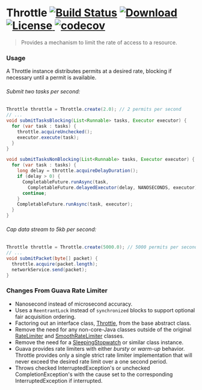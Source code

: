 # Throttle [![Build Status](https://travis-ci.org/client-side/throttle.svg)](https://travis-ci.org/comodal/throttle) [ ![Download](https://api.bintray.com/packages/comodal/libraries/throttle/images/download.svg) ](https://bintray.com/comodal/libraries/throttle/_latestVersion) [![License](http://img.shields.io/badge/license-Apache--2-blue.svg?style=flat) ](LICENSE) [![codecov](https://codecov.io/gh/comodal/throttle/branch/master/graph/badge.svg)](https://codecov.io/gh/comodal/throttle)

>Provides a mechanism to limit the rate of access to a resource.

### Usage

A Throttle instance distributes permits at a desired rate, blocking if necessary until a permit is available.

###### Submit two tasks per second:

```java
Throttle throttle = Throttle.create(2.0); // 2 permits per second
// ...
void submitTasksBlocking(List<Runnable> tasks, Executor executor) {
  for (var task : tasks) {
    throttle.acquireUnchecked();
    executor.execute(task);
  }
}

void submitTasksNonBlocking(List<Runnable> tasks, Executor executor) {
  for (var task : tasks) {
    long delay = throttle.acquireDelayDuration();
    if (delay > 0) {
      CompletableFuture.runAsync(task,
        CompletableFuture.delayedExecutor(delay, NANOSECONDS, executor));
      continue;
    }
    CompletableFuture.runAsync(task, executor);
  }
}
```

###### Cap data stream to 5kb per second:

```java
Throttle throttle = Throttle.create(5000.0); // 5000 permits per second
// ...
void submitPacket(byte[] packet) {
  throttle.acquire(packet.length);
  networkService.send(packet);
}
```

### Changes From Guava Rate Limiter
* Nanosecond instead of microsecond accuracy.
* Uses a `ReentrantLock` instead of `synchronized` blocks to support optional fair acquisition ordering.
* Factoring out an interface class, [Throttle](systems.comodal.throttle/src/main/java/systems/comodal/throttle/Throttle.java#L83), from the base abstract class.
* Remove the need for any non-core-Java classes outside of the original [RateLimiter](https://github.com/google/guava/blob/master/guava/src/com/google/common/util/concurrent/RateLimiter.java) and [SmoothRateLimiter](https://github.com/google/guava/blob/master/guava/src/com/google/common/util/concurrent/SmoothRateLimiter.java) classes.
* Remove the need for a [SleepingStopwatch](https://github.com/google/guava/blob/master/guava/src/com/google/common/util/concurrent/RateLimiter.java#L395) or similar class instance.
* Guava provides rate limiters with either _bursty_ or _warm-up_ behavior. Throttle provides only a single strict rate limiter implementation that will never exceed the desired rate limit over a one second period.
* Throws checked InterruptedException's or unchecked CompletionException's with the cause set to the corresponding InterruptedException if interrupted.
